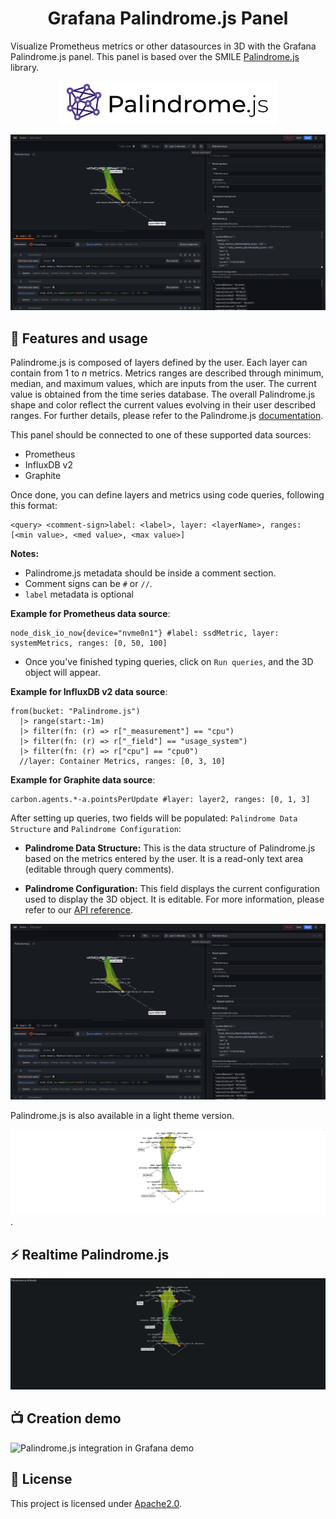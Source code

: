 <h1 align="center">
  Grafana Palindrome.js Panel
</h1>


Visualize Prometheus metrics or other datasources in 3D with the Grafana Palindrome.js panel. This panel is based over the SMILE [Palindrome.js](https://github.com/Smile-SA/palindrome.js/) library.


<p align="center">
    <a href="https://github.com/Smile-SA/palindrome.js/">
      <img src="https://github.com/Smile-SA/palindrome.js-grafana-plugin/raw/main/src/img/Palindrome.js-logo-and-title.jpg" alt="Grafana Palindrome.js Panel" width=350">
    </a>
</p>

![Palindrome.js integration in Grafana](https://github.com/Smile-SA/palindrome.js-grafana-plugin/raw/main/src/img/dashboard.png)

## 🎯 Features and usage
Palindrome.js is composed of layers defined by the user. Each layer can contain from 1 to *n* metrics. Metrics ranges are described through minimum, median, and maximum values, which are inputs from the user. The current value is obtained from the time series database. The overall Palindrome.js shape and color reflect the current values evolving in their user described ranges. For further details, please refer to the Palindrome.js [documentation](https://github.com/Smile-SA/palindrome.js/wiki).

This panel should be connected to one of these supported data sources:
- Prometheus
- InfluxDB v2
- Graphite

Once done, you can define layers and metrics using code queries, following this format:

```
<query> <comment-sign>label: <label>, layer: <layerName>, ranges: [<min value>, <med value>, <max value>]
```
**Notes:**
- Palindrome.js metadata should be inside a comment section.
- Comment signs can be `#` or `//`.
- `label` metadata is optional

**Example for Prometheus data source**:

  ```Promql
  node_disk_io_now{device="nvme0n1"} #label: ssdMetric, layer: systemMetrics, ranges: [0, 50, 100]
  ```

- Once you've finished typing queries, click on `Run queries`, and the 3D object will appear. 

**Example for InfluxDB v2 data source**:

```Flux
from(bucket: "Palindrome.js")
  |> range(start:-1m)
  |> filter(fn: (r) => r["_measurement"] == "cpu")
  |> filter(fn: (r) => r["_field"] == "usage_system")
  |> filter(fn: (r) => r["cpu"] == "cpu0")
  //layer: Container Metrics, ranges: [0, 3, 10]
```

**Example for Graphite data source**:
```
carbon.agents.*-a.pointsPerUpdate #layer: layer2, ranges: [0, 1, 3]
```


After setting up queries, two fields will be populated: `Palindrome Data Structure` and `Palindrome Configuration`:

  - **Palindrome Data Structure:** This is the data structure of Palindrome.js based on the metrics entered by the user. It is a read-only text area (editable through query comments).

  - **Palindrome Configuration:** This field displays the current configuration used to display the 3D object. It is editable. For more information, please refer to our [API reference](https://github.com/Smile-SA/palindrome.js/wiki/API-Reference).


![Palindrome.js integration in Grafana](https://github.com/Smile-SA/palindrome.js-grafana-plugin/raw/main/src/img/dashboard.png)

Palindrome.js is also available in a light theme version.

![Palindrome.js light](https://github.com/Smile-SA/palindrome.js-grafana-plugin/raw/main/src/img/light-panel.png).

## ⚡ Realtime Palindrome.js
![Palindrome.js integration in Grafana](https://github.com/Smile-SA/palindrome.js-grafana-plugin/raw/main/src/img/realtime.gif)


## 📺 Creation demo

![Palindrome.js integration in Grafana demo](https://github.com/Smile-SA/palindrome.js-grafana-plugin/raw/main/src/img/demo.gif)

## 📜 License

This project is licensed under [Apache2.0](https://github.com/Smile-SA/palindrome.js-grafana-plugin/raw/main/LICENSE).
